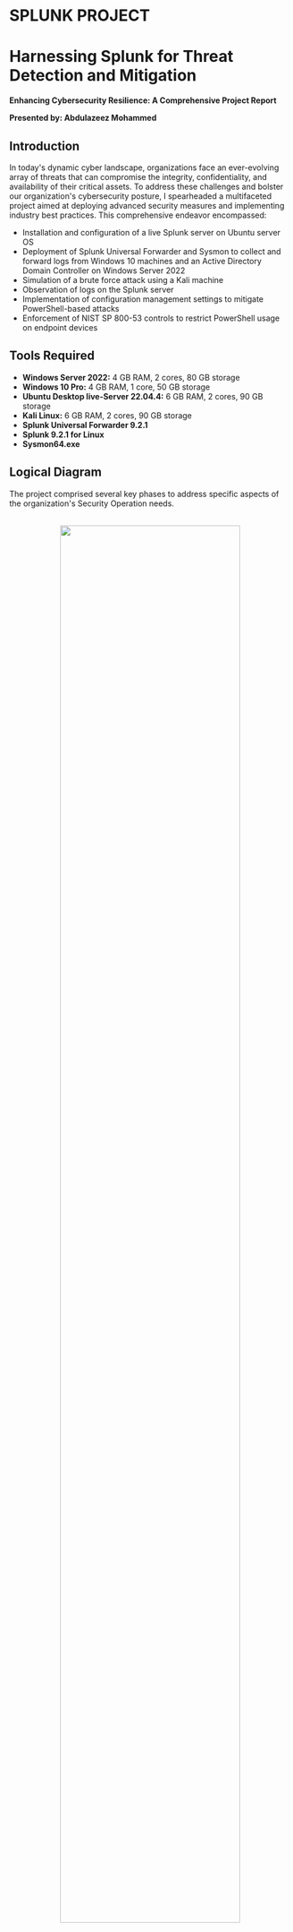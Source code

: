 # SPLUNK PROJECT
 # Harnessing Splunk for Threat Detection and Mitigation

**Enhancing Cybersecurity Resilience: A Comprehensive Project Report**

**Presented by: Abdulazeez Mohammed**

## Introduction

In today's dynamic cyber landscape, organizations face an ever-evolving array of threats that can compromise the integrity, confidentiality, and availability of their critical assets. To address these challenges and bolster our organization's cybersecurity posture, I spearheaded a multifaceted project aimed at deploying advanced security measures and implementing industry best practices. This comprehensive endeavor encompassed:

- Installation and configuration of a live Splunk server on Ubuntu server OS
- Deployment of Splunk Universal Forwarder and Sysmon to collect and forward logs from Windows 10 machines and an Active Directory Domain Controller on Windows Server 2022
- Simulation of a brute force attack using a Kali machine
- Observation of logs on the Splunk server
- Implementation of configuration management settings to mitigate PowerShell-based attacks
- Enforcement of NIST SP 800-53 controls to restrict PowerShell usage on endpoint devices

## Tools Required

- **Windows Server 2022:** 4 GB RAM, 2 cores, 80 GB storage
- **Windows 10 Pro:** 4 GB RAM, 1 core, 50 GB storage
- **Ubuntu Desktop live-Server 22.04.4:** 6 GB RAM, 2 cores, 90 GB storage
- **Kali Linux:** 6 GB RAM, 2 cores, 90 GB storage
- **Splunk Universal Forwarder 9.2.1**
- **Splunk 9.2.1 for Linux**
- **Sysmon64.exe**

## Logical Diagram

The project comprised several key phases to address specific aspects of the organization's Security Operation needs.
<p align="center">
 <br/>
<img src="https://imgur.com/mTzjDOJ.jpg" height="80%" width="80%" />
<br />

</p>

## Objectives
- ♻ The objective of this project is to enhance an organization's overall security posture by implementing a comprehensive set of measures aimed at improving threat detection, response capabilities, and regulatory compliance. 

Specifically, the project aims to achieve the following objectives:

- **🔰 Enhanced Log Management and Analysis:** Deployed a Splunk server on Ubuntu and configured Splunk Universal Forwarder and Sysmon on Windows systems to collect and forward logs. This enhances visibility into network activity and enables proactive threat detection and response.

- **🔰Threat Simulation and Detection:** Utilized a Kali machine to conduct a simulated brute force attack on Windows systems. Monitor and analyze the attack logs in Splunk to identify potential security threats and vulnerabilities.

- **🔰Configuration Management and Mitigation:** Implemented configuration management settings based on observed attack patterns to block PowerShell scripting, mitigating the risk of further exploitation and unauthorized access.

- **🔰 Compliance with NIST SP 800-53:** Implemented select controls from NIST SP 800-53 to restrict PowerShell usage on endpoint devices, aligning with best practices and regulatory requirements. This ensures adherence to industry standards and strengthens the organization's cybersecurity resilience.

- ⭕ Overall, the objective of this project is to proactively enhance an organization's cybersecurity defenses, minimize the likelihood of successful cyberattacks, and mitigate the impact of potential security incidents. By leveraging advanced security tools and frameworks, and to further safeguard organizational assets, data integrity, and user privacy against evolving cyber threats. 
### Infrastructure Setup
- Deploy Active Directory Domain Controller (AD DC) on Windows Server 2022
- Create user accounts and groups in Active Directory
- Install and configure a live Splunk server on Ubuntu server OS

### Log Collection and Analysis
- Deploy Splunk Universal Forwarder on Windows 10 machines and AD DC
- Configure Sysmon to monitor system activity and generate logs
- Forward logs from Windows machines to Splunk server for analysis

### Threat Simulation and Detection
- Install Ubuntu server and configure Splunk to receive and analyze logs
- Use Kali machine to simulate brute force attack on Windows 10 target PC
- Observe logs on Splunk server to detect and analyze attack patterns

### Configuration Management and Enforcement
- Implement settings to block PowerShell scripting on endpoint devices
- Enforce NIST SP 800-53 controls to restrict PowerShell usage

## Project Overview

### Infrastructure Setup
1. **Active Directory Configuration**
   - Set up AD DC on Windows Server 2022
   - Create OUs and add user accounts

2. **Splunk Server Installation**
   - Install and configure Splunk server on Ubuntu

### Log Collection and Analysis
1. **Splunk Forwarder and Sysmon**
   - Install and configure on AD DC and Windows 10

2. **Log Aggregation**
   - Forward logs to Splunk server

### Threat Simulation and Detection
1. **Kali Linux Attack Simulation**
   - Perform brute force attack on Windows 10

2. **Log Observation**
   - Analyze Splunk logs to detect attack patterns

### Configuration Management and Enforcement
1. **PowerShell Restrictions**
   - Implement policies to mitigate risks

2. **NIST SP 800-53 Controls**
   - Enforce security measures on endpoint devices

## Conclusion

Upon completion, several security recommendations were made based on the simulated brute force attack, including:

- **🔰 Implement Account Lockout Policies:**
Enforce account lockout policies to temporarily lock user accounts after a certain number of failed login attempts. This helps mitigate the risk of brute force attacks by limiting the number of password guesses an attacker can make.
- **🔰 Use Complex and Unique Passwords:**
Encourage users to create complex passwords that are difficult to guess and ensure they are not reused across multiple accounts. Consider implementing password complexity requirements and regular password expiration policies to enhance security.
- **🔰 Enable Multi-Factor Authentication (MFA):**
Implement multi-factor authentication (MFA) for user accounts, requiring users to provide additional verification factors (e.g., SMS codes, authenticator apps, biometrics) in addition to passwords. MFA adds an extra layer of security and helps prevent unauthorized access even if passwords are compromised.
- **🔰 Monitor and Analyze Login Attempts:**
Implement logging and monitoring mechanisms to track login attempts, including successful and failed logins. Use security information and event management (SIEM) solutions or log analysis tools to detect anomalous login patterns indicative of brute force attacks.
- **🔰 Deploy Intrusion Detection and Prevention Systems (IDPS):**
Deploy IDPS solutions to detect and block brute force attacks in real-time. Configure IDPS rules to analyze network traffic and identify patterns consistent with brute force attack techniques, such as repeated login attempts from the same IP address.
- **🔰 Educate Users on Security Awareness:**
Provide regular security awareness training to users to educate them about the risks of weak passwords, phishing attacks, and other common security threats. Empower users to recognize suspicious login attempts and report them to the IT security team.
- **🔰 Regularly Update and Patch Systems:**
Keep all systems, including the Windows 10 target PC and network infrastructure, up to date with the latest security patches and updates. Vulnerabilities in operating systems and software can be exploited by attackers to gain unauthorized access.
- **🔰 Conduct Regular Security Assessments:**
Perform regular security assessments, including vulnerability scans and penetration tests, to identify and remediate security weaknesses in the organization's infrastructure. Address any vulnerabilities discovered during these assessments promptly to reduce the risk of exploitation.
- **🔰 Enforce Principle of Least Privilege (PoLP):**
Follow the principle of least privilege (PoLP) by granting users only the permissions necessary to perform their job responsibilities. Restrict administrative privileges to essential personnel and minimize the attack surface available to potential attackers.
- **🔰 Establish an Incident Response Plan:**
Develop and maintain an incident response plan outlining procedures for responding to security incidents, including brute force attacks. Establish roles and responsibilities, define escalation procedures, and conduct regular incident response drills to ensure readiness in the event of a security breach.

⭕By implementing these security recommendations, organizations can enhance their resilience against brute force attacks and other common cyber threats, safeguarding their systems and data from unauthorized access and exploitation.


This project demonstrates the importance of proactive measures and continuous monitoring to maintain a robust cybersecurity posture. The detailed steps and configurations provided can serve as a guide for similar implementations in other organizations.

